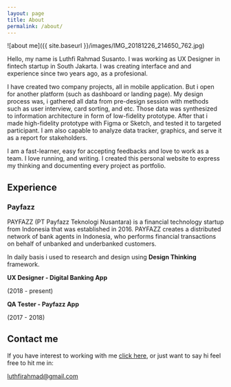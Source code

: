 ```yaml
---
layout: page
title: About
permalink: /about/
---
```


![about me]({{ site.baseurl }}/images/IMG_20181226_214650_762.jpg)

Hello, my name is Luthfi Rahmad Susanto. I was working as UX Designer in fintech startup in South Jakarta. I was creating interface and and experience since two years ago, as a profesional.

I have created two company projects, all in mobile application. But i open for another platform (such as dashboard or landing page). My design process was, i gathered all data from pre-design session with methods such as user interview, card sorting, and etc. Those data was synthesized to information architecture in form of low-fidelity prototype. After that i made high-fidelity prototype with Figma or Sketch, and tested it to targeted participant. I am also capable to analyze data tracker, graphics, and serve it as a report for stakeholders.

I am a fast-learner, easy for accepting feedbacks and love to work as a team. I love running, and writing. I created this personal website to express my thinking and documenting every project as portfolio.


## Experience

### Payfazz

PAYFAZZ (PT Payfazz Teknologi Nusantara) is a financial technology startup from Indonesia that was established in 2016. PAYFAZZ creates a distributed network of bank agents in Indonesia, who performs financial transactions on behalf of unbanked and underbanked customers.

In daily basis i used to research and design using **Design Thinking** framework.

**UX Designer - Digital Banking App**

(2018 - present)

**QA Tester - Payfazz App**

(2017 - 2018)


## Contact me

If you have interest to working with me [click here](https://luthfirahmad.github.io/hire-me/), or just want to say hi feel free to hit me in:

[luthfirahmad@gmail.com](mailto:luthfirahmad@gmail.com)
